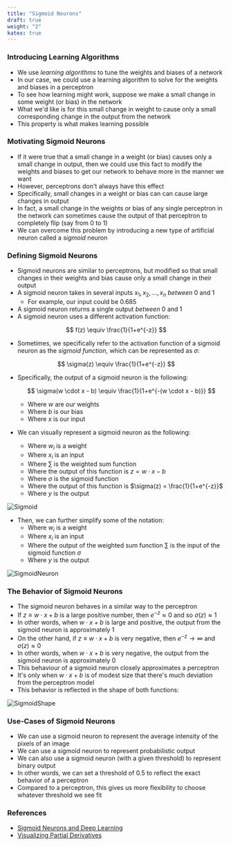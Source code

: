 ```yaml
---
title: "Sigmoid Neurons"
draft: true
weight: "2"
katex: true
---
```


### Introducing Learning Algorithms
- We use *learning algorithms* to tune the weights and biases of a network
- In our case, we could use a learning algorithm to solve for the weights and biases in a perceptron
- To see how learning might work, suppose we make a small change in some weight (or bias) in the network
- What we'd like is for this small change in weight to cause only a small corresponding change in the output from the network
- This property is what makes learning possible

### Motivating Sigmoid Neurons
- If it were true that a small change in a weight (or bias) causes only a small change in output, then we could use this fact to modify the weights and biases to get our network to behave more in the manner we want
- However, perceptrons don't always have this effect
- Specifically, small changes in a weight or bias can can cause large changes in output
- In fact, a small change in the weights or bias of any single perceptron in the network can sometimes cause the output of that perceptron to completely flip (say from 0 to 1)
- We can overcome this problem by introducing a new type of artificial neuron called a *sigmoid* neuron

### Defining Sigmoid Neurons
- Sigmoid neurons are similar to perceptrons, but modified so that small changes in their weights and bias cause only a small change in their output
- A sigmoid neuron takes in several inputs $x_{1}, x_{2}, ..., x_{n}$ *between* 0 and 1
	- For example, our input could be $0.685$
- A sigmoid neuron returns a single output *between* 0 and 1
- A sigmoid neuron uses a different activation function:

$$ f(z) \equiv \frac{1}{1+e^{-z}} $$

- Sometimes, we specifically refer to the activation function of a sigmoid neuron as the *sigmoid function*, which can be represented as $\sigma$:

$$ \sigma(z) \equiv \frac{1}{1+e^{-z}} $$

- Specifically, the output of a sigmoid neuron is the following:

	$$ \sigma(w \cdot x - b) \equiv \frac{1}{1+e^{-(w \cdot x - b)}} $$
	- Where $w$ are our weights
	- Where $b$ is our bias
	- Where $x$ is our input

- We can visually represent a sigmoid neuron as the following:
	- Where $w_{i}$ is a weight
	- Where $x_{i}$ is an input
	- Where $\sum$ is the weighted sum function
	- Where the output of this function is $z = w \cdot x - b$
	- Where $\sigma$ is the sigmoid function
	- Where the output of this function is $\sigma(z) = \frac{1}{1+e^{-z}}$
	- Where $y$ is the output

![Sigmoid](/img/sigmoid.svg)

- Then, we can further simplify some of the notation:
	- Where $w_{i}$ is a weight
	- Where $x_{i}$ is an input
	- Where the output of the weighted sum function $\sum$ is the input of the sigmoid function $\sigma$
	- Where $y$ is the output

![SigmoidNeuron](/img/sigmoid_neuron.svg)

### The Behavior of Sigmoid Neurons
- The sigmoid neuron behaves in a similar way to the perceptron
- If $z \equiv w \cdot x + b$ is a large positive number, then $e^{−z} \approx 0$ and so $\sigma(z) \approx 1$
- In other words, when $w \cdot x + b$ is large and positive, the output from the sigmoid neuron is approximately $1$
- On the other hand, if $z \equiv w \cdot x + b$ is very negative, then $e^{−z} \to \infty$ and $\sigma(z) \approx 0$
- In other words, when $w \cdot x + b$ is very negative, the output from the sigmoid neuron is approximately $0$
- This behaviour of a sigmoid neuron closely approximates a perceptron
- It's only when $w \cdot x + b$ is of modest size that there's much deviation from the perceptron model
- This behavior is reflected in the shape of both functions:

![SigmoidShape](/img/sigmoid_shape.svg)

### Use-Cases of Sigmoid Neurons
- We can use a sigmoid neuron to represent the average intensity of the pixels of an image
- We can use a sigmoid neuron to represent probabilistic output
- We can also use a sigmoid neuron (with a given threshold) to represent binary output
- In other words, we can set a threshold of $0.5$ to reflect the exact behavior of a perceptron
- Compared to a perceptron, this gives us more flexibility to choose whatever threshold we see fit

### References
- [Sigmoid Neurons and Deep Learning](http://neuralnetworksanddeeplearning.com/chap1.html#sigmoid_neurons)
- [Visualizing Partial Derivatives](https://math.stackexchange.com/questions/607942/what-is-the-best-way-to-think-about-partial-derivatives)
